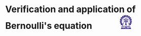 # Verification and application of Bernoulli's equation &nbsp; &nbsp; &nbsp; &nbsp; &nbsp; &nbsp; <img src="./images/iitkgp.png" width="8%" />
